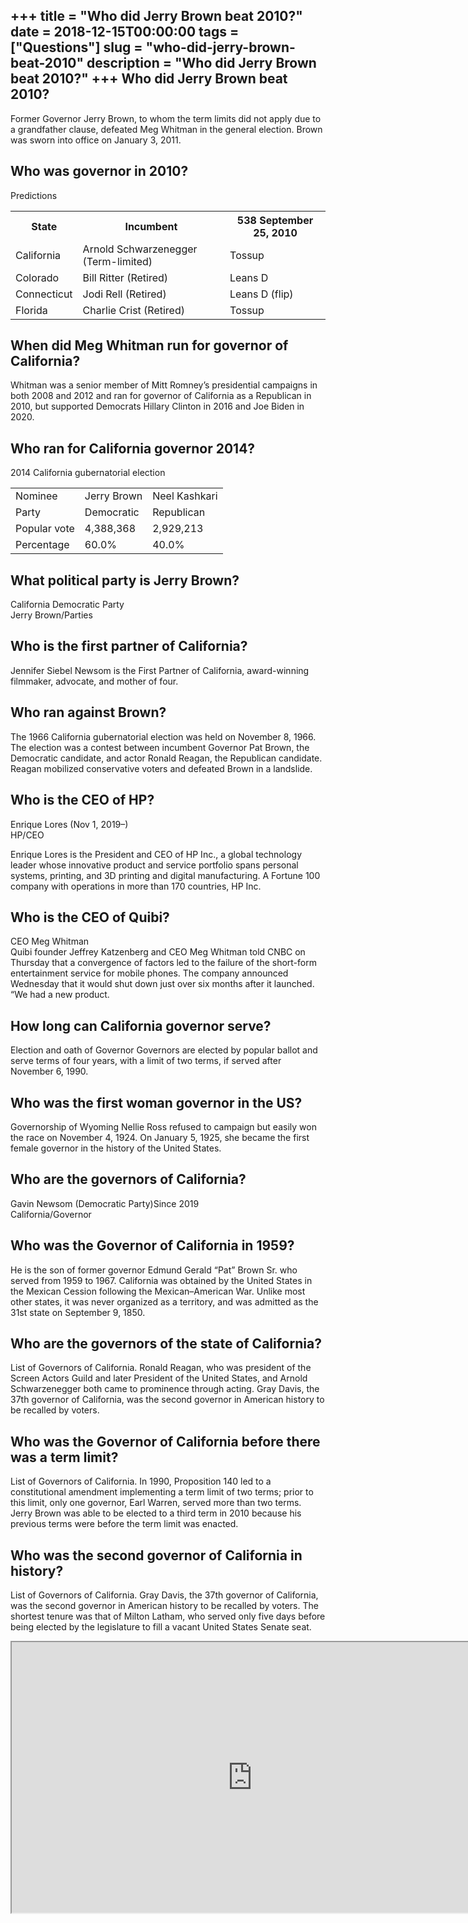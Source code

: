 +++
title = "Who did Jerry Brown beat 2010?"
date = 2018-12-15T00:00:00
tags = ["Questions"]
slug = "who-did-jerry-brown-beat-2010"
description = "Who did Jerry Brown beat 2010?"
+++
Who did Jerry Brown beat 2010?
------------------------------

Former Governor Jerry Brown, to whom the term limits did not apply due to a grandfather clause, defeated Meg Whitman in the general election. Brown was sworn into office on January 3, 2011.

Who was governor in 2010?
-------------------------

Predictions

<table><tr><th>State</th><th>Incumbent</th><th>538 September 25, 2010</th></tr><tr><td>California</td><td>Arnold Schwarzenegger (Term-limited)</td><td>Tossup</td></tr><tr><td>Colorado</td><td>Bill Ritter (Retired)</td><td>Leans D</td></tr><tr><td>Connecticut</td><td>Jodi Rell (Retired)</td><td>Leans D (flip)</td></tr><tr><td>Florida</td><td>Charlie Crist (Retired)</td><td>Tossup</td></tr></table>

When did Meg Whitman run for governor of California?
----------------------------------------------------

Whitman was a senior member of Mitt Romney’s presidential campaigns in both 2008 and 2012 and ran for governor of California as a Republican in 2010, but supported Democrats Hillary Clinton in 2016 and Joe Biden in 2020.

Who ran for California governor 2014?
-------------------------------------

2014 California gubernatorial election

<table><tr><td>Nominee</td><td>Jerry Brown</td><td>Neel Kashkari</td></tr><tr><td>Party</td><td>Democratic</td><td>Republican</td></tr><tr><td>Popular vote</td><td>4,388,368</td><td>2,929,213</td></tr><tr><td>Percentage</td><td>60.0%</td><td>40.0%</td></tr></table>

What political party is Jerry Brown?
------------------------------------

California Democratic Party  
Jerry Brown/Parties

Who is the first partner of California?
---------------------------------------

Jennifer Siebel Newsom is the First Partner of California, award-winning filmmaker, advocate, and mother of four.

Who ran against Brown?
----------------------

The 1966 California gubernatorial election was held on November 8, 1966. The election was a contest between incumbent Governor Pat Brown, the Democratic candidate, and actor Ronald Reagan, the Republican candidate. Reagan mobilized conservative voters and defeated Brown in a landslide.

Who is the CEO of HP?
---------------------

Enrique Lores (Nov 1, 2019–)  
HP/CEO

Enrique Lores is the President and CEO of HP Inc., a global technology leader whose innovative product and service portfolio spans personal systems, printing, and 3D printing and digital manufacturing. A Fortune 100 company with operations in more than 170 countries, HP Inc.

Who is the CEO of Quibi?
------------------------

CEO Meg Whitman  
Quibi founder Jeffrey Katzenberg and CEO Meg Whitman told CNBC on Thursday that a convergence of factors led to the failure of the short-form entertainment service for mobile phones. The company announced Wednesday that it would shut down just over six months after it launched. “We had a new product.

How long can California governor serve?
---------------------------------------

Election and oath of Governor Governors are elected by popular ballot and serve terms of four years, with a limit of two terms, if served after November 6, 1990.

Who was the first woman governor in the US?
-------------------------------------------

Governorship of Wyoming Nellie Ross refused to campaign but easily won the race on November 4, 1924. On January 5, 1925, she became the first female governor in the history of the United States.

Who are the governors of California?
------------------------------------

Gavin Newsom (Democratic Party)Since 2019  
California/Governor

Who was the Governor of California in 1959?
-------------------------------------------

He is the son of former governor Edmund Gerald “Pat” Brown Sr. who served from 1959 to 1967. California was obtained by the United States in the Mexican Cession following the Mexican–American War. Unlike most other states, it was never organized as a territory, and was admitted as the 31st state on September 9, 1850.

Who are the governors of the state of California?
-------------------------------------------------

List of Governors of California. Ronald Reagan, who was president of the Screen Actors Guild and later President of the United States, and Arnold Schwarzenegger both came to prominence through acting. Gray Davis, the 37th governor of California, was the second governor in American history to be recalled by voters.

Who was the Governor of California before there was a term limit?
-----------------------------------------------------------------

List of Governors of California. In 1990, Proposition 140 led to a constitutional amendment implementing a term limit of two terms; prior to this limit, only one governor, Earl Warren, served more than two terms. Jerry Brown was able to be elected to a third term in 2010 because his previous terms were before the term limit was enacted.

Who was the second governor of California in history?
-----------------------------------------------------

List of Governors of California. Gray Davis, the 37th governor of California, was the second governor in American history to be recalled by voters. The shortest tenure was that of Milton Latham, who served only five days before being elected by the legislature to fill a vacant United States Senate seat.

<iframe allow="accelerometer; autoplay; clipboard-write; encrypted-media; gyroscope; picture-in-picture" allowfullscreen="" class="__youtube_prefs__  epyt-is-override  no-lazyload" data-no-lazy="1" data-origheight="433" data-origwidth="770" data-skipgform_ajax_framebjll="" height="433" id="_ytid_49950" loading="lazy" src="https://www.youtube.com/embed/R96Zkpte5Rk?enablejsapi=1&autoplay=0&cc_load_policy=0&cc_lang_pref=&iv_load_policy=1&loop=0&modestbranding=0&rel=1&fs=1&playsinline=0&autohide=2&theme=dark&color=red&controls=1&" title="YouTube player" width="770"></iframe>